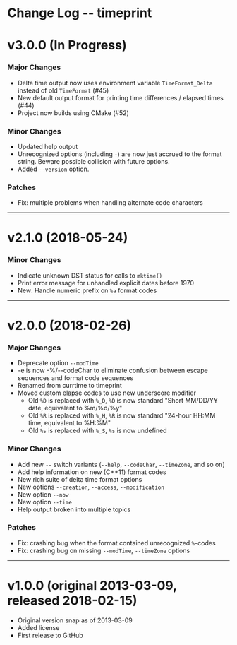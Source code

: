 Change Log -- timeprint
====================================================================================================

# v3.0.0  (In Progress)

### Major Changes
  - Delta time output now uses environment variable `TimeFormat_Delta` instead of old `TimeFormat`
    (#45)
  - New default output format for printing time differences / elapsed times (#44)
  - Project now builds using CMake (#52)

### Minor Changes
  - Updated help output
  - Unrecognized options (including `-`) are now just accrued to the format string. Beware
    possible collision with future options.
  - Added `--version` option.

### Patches
  - Fix: multiple problems when handling alternate code characters


----------------------------------------------------------------------------------------------------
# v2.1.0  (2018-05-24)

### Minor Changes
  - Indicate unknown DST status for calls to `mktime()`
  - Print error message for unhandled explicit dates before 1970
  - New: Handle numeric prefix on `%a` format codes


----------------------------------------------------------------------------------------------------
# v2.0.0  (2018-02-26)

### Major Changes
  - Deprecate option `--modTime`
  - -e is now -%/--codeChar to eliminate confusion between escape sequences and
    format code sequences
  - Renamed from currtime to timeprint
  - Moved custom elapse codes to use new underscore modifier
    + Old `%D` is replaced with `%_D`,
      `%D` is now standard "Short MM/DD/YY date, equivalent to %m/%d/%y"
    + Old `%R` is replaced with `%_H`,
      `%R` is now standard "24-hour HH:MM time, equivalent to %H:%M"
    + Old `%s` is replaced with `%_S`, `%s` is now undefined

### Minor Changes
  - Add new `--` switch variants (`--help`, `--codeChar`, `--timeZone`, and so on)
  - Add help information on new (C++11) format codes
  - New rich suite of delta time format options
  - New options `--creation`, `--access`, `--modification`
  - New option `--now`
  - New option `--time`
  - Help output broken into multiple topics

### Patches
  - Fix: crashing bug when the format contained unrecognized `%`-codes
  - Fix: crashing bug on missing `--modTime`, `--timeZone` options


----------------------------------------------------------------------------------------------------
# v1.0.0  (original 2013-03-09, released 2018-02-15)
  - Original version snap as of 2013-03-09
  - Added license
  - First release to GitHub
